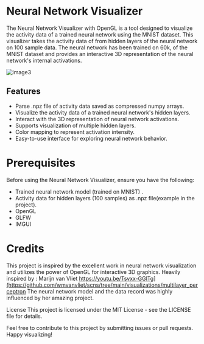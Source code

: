 # Neural Network Visualizer
The Neural Network Visualizer with OpenGL is a tool designed to visualize the activity data of a trained neural network using the MNIST dataset. This visualizer takes the activity data of from hidden layers of the neural network on 100 sample data. The neural network has been trained on 60k, of the MNIST dataset and provides an interactive 3D representation of the neural network's internal activations.


![image3](https://github.com/dead-fool/neural-network-visualizer/assets/66507877/5cb31a42-cc3a-48cc-b860-c61f4224eb6f)

## Features
* Parse .npz file of activity data saved as compressed numpy arrays.
* Visualize the activity data of a trained neural network's hidden layers.
* Interact with the 3D representation of neural network activations.
* Supports visualization of multiple hidden layers.
* Color mapping to represent activation intensity.
* Easy-to-use interface for exploring neural network behavior.

# Prerequisites
 Before using the Neural Network Visualizer, ensure you have the following:

* Trained neural network model (trained on MNIST) .
* Activity data for hidden layers (100 samples) as .npz file(example in the project).
* OpenGL
* GLFW
* IMGUI


# Credits
This project is inspired by the excellent work in neural network visualization and utilizes the power of OpenGL for interactive 3D graphics.
Heavily inspired by : Marijn van Vliet https://youtu.be/Tsvxx-GGlTg](https://github.com/wmvanvliet/scns/tree/main/visualizations/multilayer_perceptron
The neural network model and the data record was highly influenced by her amazing project.


License
This project is licensed under the MIT License - see the LICENSE file for details.

Feel free to contribute to this project by submitting issues or pull requests. Happy visualizing!
